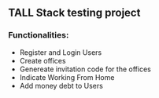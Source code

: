 ## TALL Stack testing project

### Functionalities:
+ Register and Login Users
+ Create offices
+ Genereate invitation code for the offices
+ Indicate Working From Home
+ Add money debt to Users
